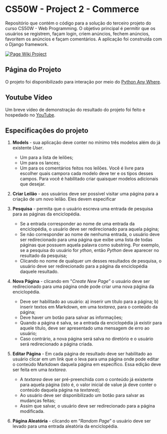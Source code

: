 # CS50W - Project 2 - Commerce

Repositório que contém o código para a solução do terceiro projeto do curso CS50W - Web Programming. O objetivo principal é permitir que os usuários se registrem, façam login, criem anúncios, fechem anúncios, favoritem os anúncios e façam comentários. A aplicação foi construída com o Django framework.

[![Page Wiki Project](https://i.ibb.co/CVnmvBX/Opera-Instant-neo-2023-05-25-214413-wiki-cs50w-vercel-app.png)](www.youtube.com/watch?v=u0peDMCmqAE&t)

## Página do Projeto

O projeto foi disponibilizado para interação por meio do [Python Any Where](https://wiki-cs50w.vercel.app).

## Youtube Vídeo

Um breve vídeo de demonstração do resultado do projeto foi feito e hospedado no [YouTube](https://www.youtube.com/watch?v=u0peDMCmqAE&t).

## Especificações do projeto

1. **Models** - sua aplicação deve conter no mínimo três modelos além do já existente *User*.
    * Um para a lista de leilões;
    * Um para os lances;
    * Um para os comentários feitos nos leilões.
    Você é livre para escolher quais campora cada modelo deve ter e os tipos desses campos. Para você é habilitado criar quaisquer modelos adicionais que desejar.

2. **Criar Leilão** - aos usuários deve ser possível visitar uma página para a criação de um novo leilão. Eles devem especificar 
    
3. **Pesquisa** - permita que o usuário escreva uma entrada de pesquisa para as páginas da enciclopédia.
    * Se a entrada corresponder ao nome de uma entrada da enciclopédia, o usuário deve ser redirecionado para aquela página; 
    * Se não corresponder ao nome de nenhuma entrada, o usuário deve ser redirecionado para uma página que exibe uma lista de todas páginas que possuem aquela palavra como substring. Por exemplo, se a pesquisa do usuário for *ython*, então *Python* deve aparecer no resultado da pesquisa;
    * Clicando no nome de qualquer um desses resultados de pesquisa, o usuário deve ser redirecionado para a página da enciclopédia daquele resultado.

4. **Nova Página** - clicando em "*Create New Page*” o usuário deve ser redirecionado para uma página onde pode criar uma nova página da enciclopédia.
    * Deve ser habilitado ao usuário: a) inserir um título para a página; b) inserir textos em Markdown, em uma *textarea*,  para o conteúdo da página;
    * Deve haver um botão para salvar as informações;
    * Quando a página é salva, se a entrada da enciclopédia já existir para aquele título, deve ser apresentado uma mensagem de erro ao usuário;
    * Caso contrário, a nova página será salva no diretório e o usuário será redirecionado a página criada.

5. **Editar Página** - Em cada página de resultado deve ser habilitado ao usuário clicar em um link que o leva para uma página onde pode editar o conteúdo Markdown daquela página em específico. Essa edição deve ser feita em uma *textarea*.
    * A *textarea* deve ser pré-preenchida com o conteúdo já existente para aquela página (isto é, o valor inicial de value já deve conter o conteúdo daquela página na *textarea*);
    * Ao usuário deve ser disponibilizado um botão para salvar as mudanças feitas;
    * Assim que salvar, o usuário deve ser redirecionado para a página modificada.

6. **Página Aleatória** - clicando em “*Random Page*” o usuário deve ser levado para uma entrada aleatória da enciclopédia.